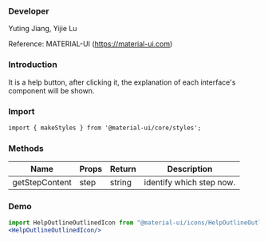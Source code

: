 

### **Developer**

Yuting Jiang, Yijie Lu

Reference: MATERIAL-UI (https://material-ui.com)



###  **Introduction**

It is a help button, after clicking it, the explanation of each interface's component will be shown. 

###  **Import**

```html
import { makeStyles } from '@material-ui/core/styles';

```



###  **Methods**

| Name | Props | Return | Description |
| ---- | ----- | ------ | ----------- |
|  getStepContent   |   step    |  string      |    identify which step now.          |

###  **Demo**

```jsx
import HelpOutlineOutlinedIcon from "@material-ui/icons/HelpOutlineOutlined";
<HelpOutlineOutlinedIcon/>
```

